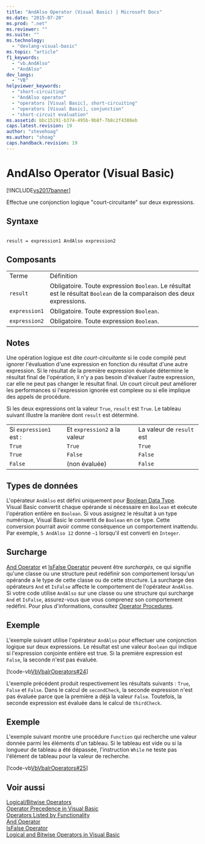 ```yaml
---
title: "AndAlso Operator (Visual Basic) | Microsoft Docs"
ms.date: "2015-07-20"
ms.prod: ".net"
ms.reviewer: ""
ms.suite: ""
ms.technology: 
  - "devlang-visual-basic"
ms.topic: "article"
f1_keywords: 
  - "vb.AndAlso"
  - "AndAlso"
dev_langs: 
  - "VB"
helpviewer_keywords: 
  - "short-circuiting"
  - "AndAlso operator"
  - "operators [Visual Basic], short-circuiting"
  - "operators [Visual Basic], conjunction"
  - "short-circuit evaluation"
ms.assetid: bbc15191-b374-495b-9b8f-7b8c2f4388eb
caps.latest.revision: 19
author: "stevehoag"
ms.author: "shoag"
caps.handback.revision: 19
---
```

# AndAlso Operator (Visual Basic)
[!INCLUDE[vs2017banner](../../../visual-basic/includes/vs2017banner.md)]

Effectue une conjonction logique "court\-circuitante" sur deux expressions.  
  
## Syntaxe  
  
```  
  
result = expression1 AndAlso expression2  
```  
  
## Composants  
  
|||  
|-|-|  
|Terme|Définition|  
|`result`|Obligatoire.  Toute expression `Boolean`.  Le résultat est le résultat `Boolean` de la comparaison des deux expressions.|  
|`expression1`|Obligatoire.  Toute expression `Boolean`.|  
|`expression2`|Obligatoire.  Toute expression `Boolean`.|  
  
## Notes  
 Une opération logique est dite *court\-circuitante* si le code compilé peut ignorer l'évaluation d'une expression en fonction du résultat d'une autre expression.  Si le résultat de la première expression évaluée détermine le résultat final de l'opération, il n'y a pas besoin d'évaluer l'autre expression, car elle ne peut pas changer le résultat final.  Un court circuit peut améliorer les performances si l'expression ignorée est complexe ou si elle implique des appels de procédure.  
  
 Si les deux expressions ont la valeur `True`, `result` est `True`.  Le tableau suivant illustre la manière dont `result` est déterminé.  
  
||||  
|-|-|-|  
|Si `expression1` est :|Et `expression2` a la valeur|La valeur de `result` est|  
|`True`|`True`|`True`|  
|`True`|`False`|`False`|  
|`False`|\(non évaluée\)|`False`|  
  
## Types de données  
 L'opérateur `AndAlso` est défini uniquement pour [Boolean Data Type](../../../visual-basic/language-reference/data-types/boolean-data-type.md).  Visual Basic convertit chaque opérande si nécessaire en `Boolean` et exécute l'opération entière en `Boolean`.  Si vous assignez le résultat à un type numérique, Visual Basic le convertit de `Boolean` en ce type.  Cette conversion pourrait avoir comme conséquence un comportement inattendu.  Par exemple, `5 AndAlso 12` donne `–1` lorsqu'il est converti en `Integer`.  
  
## Surcharge  
 [And Operator](../../../visual-basic/language-reference/operators/and-operator.md) et [IsFalse Operator](../../../visual-basic/language-reference/operators/isfalse-operator.md) peuvent être *surchargés*, ce qui signifie qu'une classe ou une structure peut redéfinir son comportement lorsqu'un opérande a le type de cette classe ou de cette structure.  La surcharge des opérateurs `And` et `IsFalse` affecte le comportement de l'opérateur `AndAlso`.  Si votre code utilise `AndAlso` sur une classe ou une structure qui surcharge `And` et `IsFalse`, assurez\-vous que vous comprenez son comportement redéfini.  Pour plus d'informations, consultez [Operator Procedures](../../../visual-basic/programming-guide/language-features/procedures/operator-procedures.md).  
  
## Exemple  
 L'exemple suivant utilise l'opérateur `AndAlso` pour effectuer une conjonction logique sur deux expressions.  Le résultat est une valeur `Boolean` qui indique si l'expression conjointe entière est true.  Si la première expression est `False`, la seconde n'est pas évaluée.  
  
 [!code-vb[VbVbalrOperators#24](../../../visual-basic/language-reference/operators/codesnippet/visualbasic/andalso-operator_1.vb)]  
  
 L'exemple précédent produit respectivement les résultats suivants : `True`, `False` et `False`.  Dans le calcul de `secondCheck`, la seconde expression n'est pas évaluée parce que la première a déjà la valeur `False`.  Toutefois, la seconde expression est évaluée dans le calcul de `thirdCheck`.  
  
## Exemple  
 L'exemple suivant montre une procédure `Function` qui recherche une valeur donnée parmi les éléments d'un tableau.  Si le tableau est vide ou si la longueur de tableau a été dépassée, l'instruction `While` ne teste pas l'élément de tableau pour la valeur de recherche.  
  
 [!code-vb[VbVbalrOperators#25](../../../visual-basic/language-reference/operators/codesnippet/visualbasic/andalso-operator_2.vb)]  
  
## Voir aussi  
 [Logical\/Bitwise Operators](../../../visual-basic/language-reference/operators/logical-bitwise-operators.md)   
 [Operator Precedence in Visual Basic](../../../visual-basic/language-reference/operators/operator-precedence.md)   
 [Operators Listed by Functionality](../../../visual-basic/language-reference/operators/operators-listed-by-functionality.md)   
 [And Operator](../../../visual-basic/language-reference/operators/and-operator.md)   
 [IsFalse Operator](../../../visual-basic/language-reference/operators/isfalse-operator.md)   
 [Logical and Bitwise Operators in Visual Basic](../../../visual-basic/programming-guide/language-features/operators-and-expressions/logical-and-bitwise-operators.md)